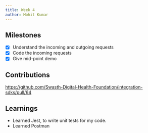 ```yaml
---
title: Week 4
author: Mohit Kumar
---
```


## Milestones
- [x] Understand the incoming and outgoing requests
- [x] Code the incoming requests
- [x] Give mid-point demo

## Contributions
https://github.com/Swasth-Digital-Health-Foundation/integration-sdks/pull/64

## Learnings
- Learned Jest, to write unit tests for my code.
- Learned Postman